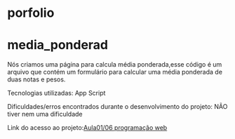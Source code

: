# porfolio

# media_ponderad

Nós criamos uma página para calcula média ponderada,esse código é um arquivo
que contém um formulário para calcular uma média ponderada de duas notas e pesos.

Tecnologias utilizadas: App Script

Dificuldades/erros encontrados durante o desenvolvimento do projeto: NÃO tiver nem uma dificuldade 

Link do acesso ao projeto:<a href="https://script.google.com/macros/s/AKfycbzetqU3w8WPoz8mVJqcghZCgONHiG-u-eL_X8O76bVISJfezKxlaOmYIEPXWt_jwa-62w/exec">Aula01/06 programação web</a>
